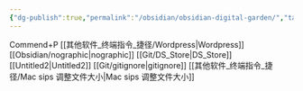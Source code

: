 ```yaml
---
{"dg-publish":true,"permalink":"/obsidian/obsidian-digital-garden/","tags":["garden","gardenEntry"],"created":"2025-02-28T15:55:00.215+08:00","updated":"2025-03-02T01:20:37.000+08:00"}
---
```


Commend+P
[[其他软件_终端指令_捷径/Wordpress\|Wordpress]]
[[Obsidian/nographic\|nographic]]
[[Git/DS_Store\|DS_Store]]
[[Untitled2\|Untitled2]]
[[Git/gitignore\|gitignore]]
[[其他软件_终端指令_捷径/Mac sips 调整文件大小\|Mac sips 调整文件大小]]
